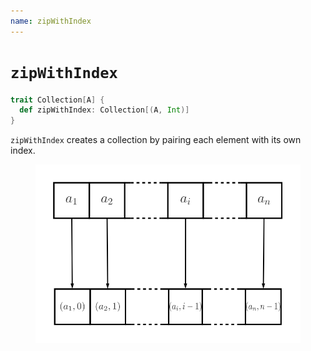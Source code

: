 ```yaml
---
name: zipWithIndex
---
```


# `zipWithIndex`

~~~ scala
trait Collection[A] {
  def zipWithIndex: Collection[(A, Int)]
}
~~~

`zipWithIndex` creates a collection by pairing each element with its own index.

<figure class="diagram">
  <img src="images/zipWithIndex.svg" alt="zipWithIndex function">
  <!-- <figcaption class="diagram-desc"></figcaption> -->
</figure>
